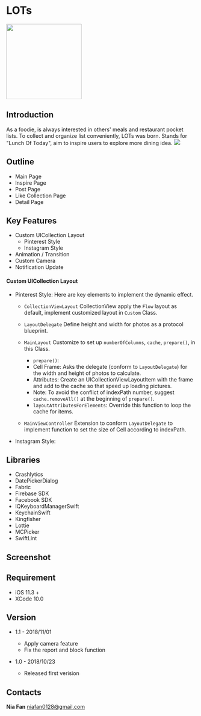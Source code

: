 # LOTs

<a href="https://itunes.apple.com/us/app/lots/id1439182743?l=zh&ls=1&mt=8"><img src="https://imgurl.org/temp/1811/79e15d026616cee0.png" width="200"></a>

## Introduction

As a foodie, is always interested in others' meals and restaurant pocket lists.
To collect and organize list conveniently, LOTs was born.
Stands for "Lunch Of Today", aim to inspire users to explore more dining idea.
![](https://imgurl.org/temp/1811/b6f42b3ce148ad92.png)

## Outline


* Main Page
* Inspire Page
* Post Page
* Like Collection Page
* Detail Page


## Key Features

* Custom UICollection Layout
  * Pinterest Style
  * Instagram Style
* Animation / Transition
* Custom Camera
* Notification Update

#### Custom UICollection Layout

  * Pinterest Style: Here are key elements to implement the dynamic effect.

    * `CollectionViewLayout` CollectionView apply the `Flow` layout as default,
     implement customized layout in `Custom` Class.   

    * `LayoutDelegate` Define height and width for photos as a protocol blueprint.

    * `MainLayout` Customize to set up `numberOfColumns`, `cache`, `prepare()`, in this Class.
      * `prepare()`:
       * Cell Frame: Asks the delegate (conform to `LayoutDelegate`) for the width and height of photos to calculate.
       * Attributes: Create an UICollectionViewLayoutItem with the frame and add to the cache so that speed up loading pictures.
       * Note: To avoid the conflict of indexPath number, suggest `cache.removeAll()` at the beginning of `prepare()`.
      * `layoutAttributesForElements`: Override this function to loop the cache for items.

    * `MainViewController` Extension to conform `LayoutDelegate` to implement function to set the size of Cell according to indexPath.

* Instagram Style:




## Libraries

* Crashlytics
* DatePickerDialog
* Fabric
* Firebase SDK
* Facebook SDK
* IQKeyboardManagerSwift
* KeychainSwift
* Kingfisher
* Lottie
* MCPicker
* SwiftLint

## Screenshot


## Requirement

* iOS 11.3 +
* XCode 10.0

## Version

* 1.1 - 2018/11/01
  * Apply camera feature
  * Fix the report and block function


* 1.0 - 2018/10/23
  * Released first verision

## Contacts
**Nia Fan**
niafan0128@gmail.com
